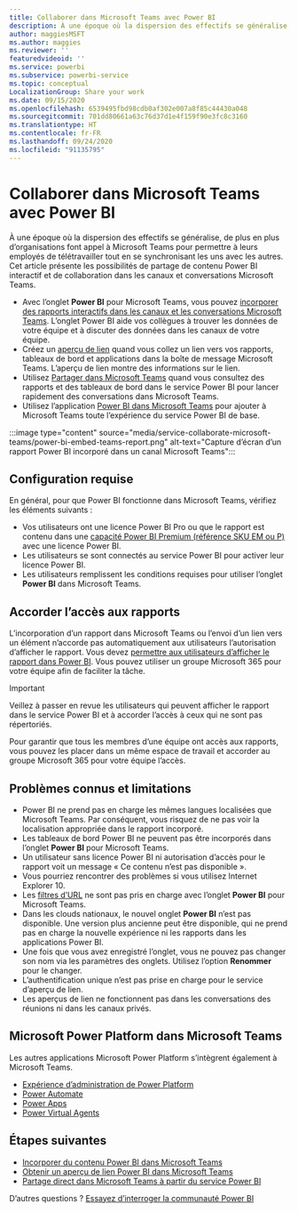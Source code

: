 ```yaml
---
title: Collaborer dans Microsoft Teams avec Power BI
description: À une époque où la dispersion des effectifs se généralise, de plus en plus d’organisations font appel à Microsoft Teams pour permettre à leurs employés de télétravailler tout en se synchronisant les uns avec les autres.
author: maggiesMSFT
ms.author: maggies
ms.reviewer: ''
featuredvideoid: ''
ms.service: powerbi
ms.subservice: powerbi-service
ms.topic: conceptual
LocalizationGroup: Share your work
ms.date: 09/15/2020
ms.openlocfilehash: 6539495fbd98cdb0af302e007a8f85c44430a048
ms.sourcegitcommit: 701dd80661a63c76d37d1e4f159f90e3fc8c3160
ms.translationtype: HT
ms.contentlocale: fr-FR
ms.lasthandoff: 09/24/2020
ms.locfileid: "91135795"
---
```

# <a name="collaborate-in-microsoft-teams-with-power-bi"></a>Collaborer dans Microsoft Teams avec Power BI

À une époque où la dispersion des effectifs se généralise, de plus en plus d’organisations font appel à Microsoft Teams pour permettre à leurs employés de télétravailler tout en se synchronisant les uns avec les autres. Cet article présente les possibilités de partage de contenu Power BI interactif et de collaboration dans les canaux et conversations Microsoft Teams. 

- Avec l’onglet **Power BI** pour Microsoft Teams, vous pouvez [incorporer des rapports interactifs dans les canaux et les conversations Microsoft Teams](service-embed-report-microsoft-teams.md). L’onglet Power BI aide vos collègues à trouver les données de votre équipe et à discuter des données dans les canaux de votre équipe. 
- Créez un [aperçu de lien](service-teams-link-preview.md) quand vous collez un lien vers vos rapports, tableaux de bord et applications dans la boîte de message Microsoft Teams. L’aperçu de lien montre des informations sur le lien. 
- Utilisez [Partager dans Microsoft Teams](service-share-report-teams.md) quand vous consultez des rapports et des tableaux de bord dans le service Power BI pour lancer rapidement des conversations dans Microsoft Teams.
- Utilisez l’application [Power BI dans Microsoft Teams](service-microsoft-teams-app.md) pour ajouter à Microsoft Teams toute l’expérience du service Power BI de base.
 
:::image type="content" source="media/service-collaborate-microsoft-teams/power-bi-embed-teams-report.png" alt-text="Capture d’écran d’un rapport Power BI incorporé dans un canal Microsoft Teams":::

## <a name="requirements"></a>Configuration requise

En général, pour que Power BI fonctionne dans Microsoft Teams, vérifiez les éléments suivants :

- Vos utilisateurs ont une licence Power BI Pro ou que le rapport est contenu dans une [capacité Power BI Premium (référence SKU EM ou P)](../admin/service-premium-what-is.md) avec une licence Power BI.
- Les utilisateurs se sont connectés au service Power BI pour activer leur licence Power BI.
- Les utilisateurs remplissent les conditions requises pour utiliser l’onglet **Power BI** dans Microsoft Teams.

## <a name="grant-access-to-reports"></a>Accorder l’accès aux rapports

L’incorporation d’un rapport dans Microsoft Teams ou l’envoi d’un lien vers un élément n’accorde pas automatiquement aux utilisateurs l’autorisation d’afficher le rapport. Vous devez [permettre aux utilisateurs d’afficher le rapport dans Power BI](service-share-dashboards.md). Vous pouvez utiliser un groupe Microsoft 365 pour votre équipe afin de faciliter la tâche.

> [!IMPORTANT]
> Veillez à passer en revue les utilisateurs qui peuvent afficher le rapport dans le service Power BI et à accorder l’accès à ceux qui ne sont pas répertoriés.

Pour garantir que tous les membres d’une équipe ont accès aux rapports, vous pouvez les placer dans un même espace de travail et accorder au groupe Microsoft 365 pour votre équipe l’accès.

## <a name="known-issues-and-limitations"></a>Problèmes connus et limitations

- Power BI ne prend pas en charge les mêmes langues localisées que Microsoft Teams. Par conséquent, vous risquez de ne pas voir la localisation appropriée dans le rapport incorporé.
- Les tableaux de bord Power BI ne peuvent pas être incorporés dans l’onglet **Power BI** pour Microsoft Teams.
- Un utilisateur sans licence Power BI ni autorisation d’accès pour le rapport voit un message « Ce contenu n’est pas disponible ».
- Vous pourriez rencontrer des problèmes si vous utilisez Internet Explorer 10. <!--You can look at the [browsers support for Power BI](../fundamentals/power-bi-browsers.md) and for [Microsoft 365](https://products.office.com/office-system-requirements#Browsers-section). -->
- Les [filtres d’URL](service-url-filters.md) ne sont pas pris en charge avec l’onglet **Power BI** pour Microsoft Teams.
- Dans les clouds nationaux, le nouvel onglet **Power BI** n’est pas disponible. Une version plus ancienne peut être disponible, qui ne prend pas en charge la nouvelle expérience ni les rapports dans les applications Power BI.
- Une fois que vous avez enregistré l’onglet, vous ne pouvez pas changer son nom via les paramètres des onglets. Utilisez l’option **Renommer** pour le changer.
- L’authentification unique n’est pas prise en charge pour le service d’aperçu de lien.
- Les aperçus de lien ne fonctionnent pas dans les conversations des réunions ni dans les canaux privés.

## <a name="microsoft-power-platform-in-microsoft-teams"></a>Microsoft Power Platform dans Microsoft Teams

Les autres applications Microsoft Power Platform s’intègrent également à Microsoft Teams.

- [Expérience d’administration de Power Platform](/power-platform/admin/about-teams-environment)
- [Power Automate](/power-automate/teams/overview)
- [Power Apps](/powerapps/teams/overview)
- [Power Virtual Agents](/power-virtual-agents/)

## <a name="next-steps"></a>Étapes suivantes

- [Incorporer du contenu Power BI dans Microsoft Teams](service-embed-report-microsoft-teams.md)
- [Obtenir un aperçu de lien Power BI dans Microsoft Teams](service-teams-link-preview.md)
- [Partage direct dans Microsoft Teams à partir du service Power BI](service-share-report-teams.md)

D’autres questions ? [Essayez d’interroger la communauté Power BI](https://community.powerbi.com/)